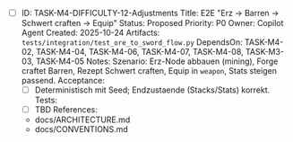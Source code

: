 - [ ] ID: TASK-M4-DIFFICULTY-12-Adjustments
  Title: E2E "Erz -> Barren -> Schwert craften -> Equip"
  Status: Proposed
  Priority: P0
  Owner: Copilot Agent
  Created: 2025-10-24
  Artifacts: `tests/integration/test_ore_to_sword_flow.py`
  DependsOn: TASK-M4-02, TASK-M4-04, TASK-M4-06, TASK-M4-07, TASK-M4-08, TASK-M3-03, TASK-M4-05
  Notes:
  Szenario: Erz-Node abbauen (mining), Forge craftet Barren, Rezept Schwert craften, Equip in `weapon`, Stats steigen passend.
  Acceptance:
  - [ ] Deterministisch mit Seed; Endzustaende (Stacks/Stats) korrekt.
  Tests:
  - [ ] TBD
  References:
  - docs/ARCHITECTURE.md
  - docs/CONVENTIONS.md
